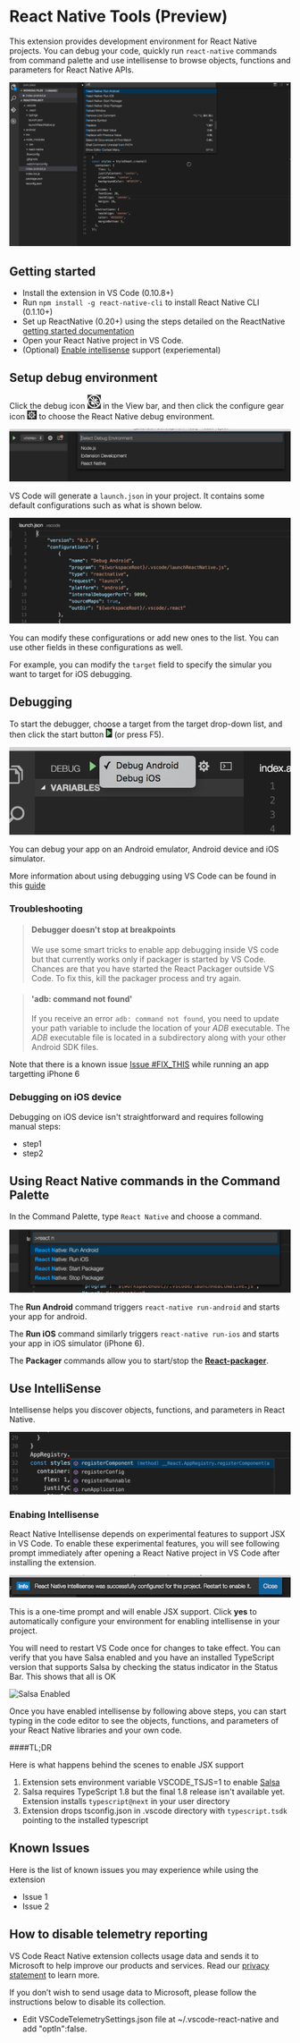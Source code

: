 # React Native Tools (Preview)

This extension provides development environment for React Native projects.
You can debug your code, quickly run `react-native` commands from command palette and use intellisense to browse objects, functions and parameters for React Native APIs.

![React Native features](images/react-features.gif)

## Getting started

* Install the extension in VS Code (0.10.8+)
* Run `npm install -g react-native-cli` to install React Native CLI (0.1.10+)
* Set up ReactNative (0.20+) using the steps detailed on the ReactNative [getting started documentation ](https://facebook.github.io/react-native/docs/getting-started.html)
* Open your React Native project in VS Code.
* (Optional) [Enable intellisense](#enabing-intellisense) support (experiemental)

## Setup debug environment

Click the debug icon ![Choose React Native debugger](images/debug-view-icon.png) in the View bar, and then click the configure gear icon ![Configure-gear](images/configure-gear-icon.png) to choose the React Native debug environment.

![Choose React Native debugger](images/choose-debugger.png)

VS Code will generate a `launch.json` in your project. It contains some default configurations such as what is shown below.

![React Native launch configuration file](images/launch-config.png)

You can modify these configurations or add new ones to the list. You can use other fields in these configurations as well.

For example, you can modify the `target` field to specify the simular you want to target for iOS debugging.

## Debugging

To start the debugger, choose a target from the target drop-down list, and then click the start button ![Configure-gear](images/debug-icon.png) (or press F5).

![React Native launch targets](images/debug-targets.png)

You can debug your app on an Android emulator, Android device and iOS simulator.

More information about using debugging using VS Code can be found in this [guide](https://code.visualstudio.com/docs/editor/debugging)

### Troubleshooting

>#### Debugger doesn't stop at breakpoints
>We use some smart tricks to enable app debugging inside VS code but that currently works only if packager is started by VS Code.
Chances are that you have started the React Packager outside VS Code. To fix this, kill the packager process and try again.

>#### 'adb: command not found'
>If you receive an error `adb: command not found`, you need to update your path variable to include the location of your *ADB* executable.
The *ADB* executable file is located in a subdirectory along with your other Android SDK files.

Note that there is a known issue [Issue #FIX_THIS](https://github.com/facebook/react-native/issues/5850) while running an app targetting iPhone 6

### Debugging on iOS device
Debugging on iOS device isn't straightforward and requires following manual steps:
* step1
* step2

## Using React Native commands in the Command Palette

In the Command Palette, type ```React Native``` and choose a command.

![React Native commands](images/command-palette.png)

The **Run Android** command triggers ```react-native run-android``` and starts your app for android.

The **Run iOS** command similarly triggers ```react-native run-ios``` and starts your app in iOS simulator (iPhone 6).

The **Packager** commands allow you to start/stop the [**React-packager**](https://github.com/facebook/react-native/tree/master/packager).

## Use IntelliSense

Intellisense helps you discover objects, functions, and parameters in React Native.

![IntelliSense](images/intellisense.png)

### Enabing Intellisense
React Native Intellisense depends on experimental features to support JSX in VS Code.
To enable these experimental features, you will see following prompt immediately after opening a React Native project in VS Code after installing the extension.

![Intellisense prompt](images/intellisense-prompt.png)

This is a one-time prompt and will enable JSX support.
Click **yes** to automatically configure your environment for enabling intellisense in your project.

You will need to restart VS Code once for changes to take effect.
You can verify that you have Salsa enabled and you have an installed TypeScript version that supports Salsa by checking the status indicator in the Status Bar. This shows that all is OK

![Salsa Enabled](https://code.visualstudio.com/images/January_salsa-status.png)

Once you have enabled intellisense by following above steps, you can start typing in the code editor to see the objects, functions, and parameters of your React Native libraries and your own code.

####TL;DR

Here is what happens behind the scenes to enable JSX support

1. Extension sets environment variable VSCODE_TSJS=1 to enable [Salsa](https://github.com/Microsoft/TypeScript/issues/4789)
2. Salsa requires TypeScript 1.8 but the final 1.8 release isn't available yet. Extension installs `typescript@next` in your user directory
3. Extension drops tsconfig.json in .vscode directory with `typescript.tsdk` pointing to the installed typescript

## Known Issues
Here is the list of known issues you may experience while using the extension
* Issue 1
* Issue 2

## How to disable telemetry reporting
VS Code React Native extension collects usage data and sends it to Microsoft to help improve our products and services. Read our [privacy statement](https://www.visualstudio.com/en-us/dn948229) to learn more.

If you don’t wish to send usage data to Microsoft, please follow the instructions below to disable its collection.

* Edit VSCodeTelemetrySettings.json file at ~/.vscode-react-native and add "optIn":false.
